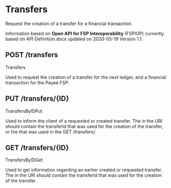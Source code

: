 <!-- SPDX-License-Identifier: Apache-2.0 -->

# Transfers

Request the creation of a transfer for a financial transaction.

Information based on **Open API for FSP Interoperability** (FSPIOP) currently based on API Definition.docx updated on 2020-05-19 Version 1.1.

## POST /transfers

Transfers

Used to request the creation of a transfer for the next ledger, and a financial transaction for the Payee FSP.

## PUT /transfers/{ID}

TransfersByIDPut

Used to inform the client of a requested or created transfer. The in the URI should contain the transferId that was used for the creation of the transfer, or the that was used in the GET /transfers/.

## GET /transfers/{ID}

TransfersByIDGet

Used to get information regarding an earlier created or requested transfer. The in the URI should contain the transferId that was used for the creation of the transfer.
